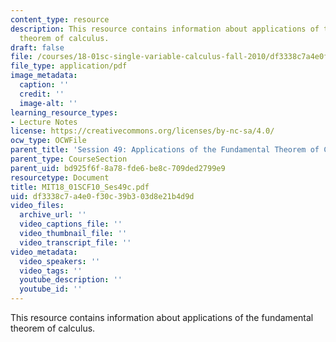 ```yaml
---
content_type: resource
description: This resource contains information about applications of the fundamental
  theorem of calculus.
draft: false
file: /courses/18-01sc-single-variable-calculus-fall-2010/df3338c7a4e0f30c39b303d8e21b4d9d_MIT18_01SCF10_Ses49c.pdf
file_type: application/pdf
image_metadata:
  caption: ''
  credit: ''
  image-alt: ''
learning_resource_types:
- Lecture Notes
license: https://creativecommons.org/licenses/by-nc-sa/4.0/
ocw_type: OCWFile
parent_title: 'Session 49: Applications of the Fundamental Theorem of Calculus'
parent_type: CourseSection
parent_uid: bd925f6f-8a78-fde6-be8c-709ded2799e9
resourcetype: Document
title: MIT18_01SCF10_Ses49c.pdf
uid: df3338c7-a4e0-f30c-39b3-03d8e21b4d9d
video_files:
  archive_url: ''
  video_captions_file: ''
  video_thumbnail_file: ''
  video_transcript_file: ''
video_metadata:
  video_speakers: ''
  video_tags: ''
  youtube_description: ''
  youtube_id: ''
---
```

This resource contains information about applications of the fundamental theorem of calculus.